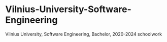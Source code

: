 # Vilnius-University-Software-Engineering
Vilnius University, Software Engineering, Bachelor, 2020-2024 schoolwork
